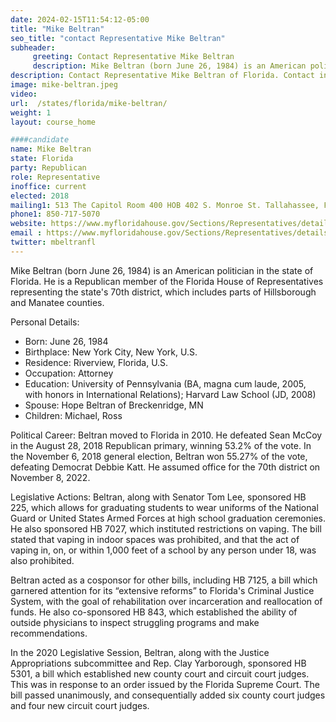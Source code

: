 ```yaml
---
date: 2024-02-15T11:54:12-05:00
title: "Mike Beltran"
seo_title: "contact Representative Mike Beltran"
subheader:
     greeting: Contact Representative Mike Beltran
     description: Mike Beltran (born June 26, 1984) is an American politician in the state of Florida. He is a Republican member of the Florida House of Representatives representing the state's 70th district, which includes parts of Hillsborough and Manatee counties.
description: Contact Representative Mike Beltran of Florida. Contact information for Mike Beltran includes email address, phone number, and mailing address.
image: mike-beltran.jpeg
video:
url:  /states/florida/mike-beltran/
weight: 1
layout: course_home

####candidate
name: Mike Beltran
state: Florida
party: Republican
role: Representative
inoffice: current
elected: 2018
mailing1: 513 The Capitol Room 400 HOB 402 S. Monroe St. Tallahassee, FL 32399-1300
phone1: 850-717-5070
website: https://www.myfloridahouse.gov/Sections/Representatives/details.aspx?MemberId=4747&LegislativeTermId=90/
email : https://www.myfloridahouse.gov/Sections/Representatives/details.aspx?MemberId=4747&LegislativeTermId=90/
twitter: mbeltranfl
---
```


Mike Beltran (born June 26, 1984) is an American politician in the state of Florida. He is a Republican member of the Florida House of Representatives representing the state's 70th district, which includes parts of Hillsborough and Manatee counties.

Personal Details:
- Born: June 26, 1984
- Birthplace: New York City, New York, U.S.
- Residence: Riverview, Florida, U.S.
- Occupation: Attorney
- Education: University of Pennsylvania (BA, magna cum laude, 2005, with honors in International Relations); Harvard Law School (JD, 2008)
- Spouse: Hope Beltran of Breckenridge, MN
- Children: Michael, Ross

Political Career:
Beltran moved to Florida in 2010. He defeated Sean McCoy in the August 28, 2018 Republican primary, winning 53.2% of the vote. In the November 6, 2018 general election, Beltran won 55.27% of the vote, defeating Democrat Debbie Katt. He assumed office for the 70th district on November 8, 2022.

Legislative Actions:
Beltran, along with Senator Tom Lee, sponsored HB 225, which allows for graduating students to wear uniforms of the National Guard or United States Armed Forces at high school graduation ceremonies. He also sponsored HB 7027, which instituted restrictions on vaping. The bill stated that vaping in indoor spaces was prohibited, and that the act of vaping in, on, or within 1,000 feet of a school by any person under 18, was also prohibited.

Beltran acted as a cosponsor for other bills, including HB 7125, a bill which garnered attention for its “extensive reforms” to Florida's Criminal Justice System, with the goal of rehabilitation over incarceration and reallocation of funds. He also co-sponsored HB 843, which established the ability of outside physicians to inspect struggling programs and make recommendations.

In the 2020 Legislative Session, Beltran, along with the Justice Appropriations subcommittee and Rep. Clay Yarborough, sponsored HB 5301, a bill which established new county court and circuit court judges. This was in response to an order issued by the Florida Supreme Court. The bill passed unanimously, and consequentially added six county court judges and four new circuit court judges.
